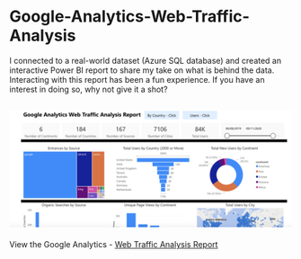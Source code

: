 # Google-Analytics-Web-Traffic-Analysis
I connected to a real-world dataset (Azure SQL database) and created an interactive Power BI report to share my take on what is behind the data. Interacting with this report has been a fun experience. If you have an interest in doing so, why not give it a shot?

![Google Analytics - Web Traffic Analysis Report Image](https://github.com/HannahWorld/Google-Analytics-Web-Traffic-Analysis/blob/main/Google%20Analytics%20Web%20Traffic%20Image.png)
---
View the Google Analytics - [Web Traffic Analysis Report](https://app.powerbi.com/view?r=eyJrIjoiZjMwY2E0MzAtM2U2Yy00MjFiLWFjY2UtZTJmNjliODJiMzJkIiwidCI6ImFmN2JlMmJhLTU1OGEtNDlhMC1hYTQ2LWYxNzM0ZDJlN2UyNCJ9&embedImagePlaceholder=true)
